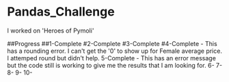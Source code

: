 # Pandas_Challenge
I worked on 'Heroes of Pymoli'

##Progress
##1-Complete
#2-Complete
#3-Complete
#4-Complete - This has a rounding error. I can't get the '0' to show up for Female average price.  I attemped round but didn't help.
5-Complete - This has an error message but the code still is working to give me the results that I am looking for.
6-
7-
8-
9-
10-
